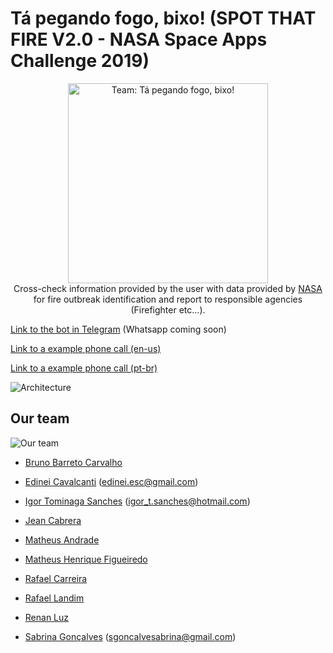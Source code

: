 # Tá pegando fogo, bixo! (SPOT THAT FIRE V2.0 - NASA Space Apps Challenge 2019)
<p align="center">
  <a href="https://2019.spaceappschallenge.org/challenges/living-our-world/spot-fire-v20/teams/ta-pegando-fogo-bixo/project" target="blank"><img src="https://github.com/neiesc/ta-pegando-fogo/raw/master/layout/report_that_fire.width-800.png" width="320" alt="Team: Tá pegando fogo, bixo!" /></a>
  <br/>
  Cross-check information provided by the user with data provided by <a href="https://www.nasa.gov/" target="blank">NASA</a> for fire outbreak identification and report to responsible agencies (Firefighter etc...).
</p>

[Link to the bot in Telegram](https://t.me/TaPegandoFogoBichoBot) (Whatsapp coming soon)

[Link to a example phone call (en-us)](https://soundcloud.com/neiesc/nasa-space-apps-report-that-fire-en-us)

[Link to a example phone call (pt-br)](https://soundcloud.com/neiesc/nasa-space-apps-report-that-fire-pt-br)

![Architecture](https://github.com/neiesc/ta-pegando-fogo/raw/master/solution/architecture.jpeg)

## Our team

![Our team](https://github.com/neiesc/ta-pegando-fogo/raw/master/solution/our-team.jpeg)

* [Bruno Barreto Carvalho](https://www.facebook.com/people/Bruno-Barreto-Carvalho/100013237128030)

* [Edinei Cavalcanti](https://edinei.dev) (edinei.esc@gmail.com)

* [Igor Tominaga Sanches](https://www.instagram.com/igor_oriental/) (igor_t.sanches@hotmail.com)

* [Jean Cabrera](https://www.facebook.com/JeanCabreraa)

* [Matheus Andrade](https://www.facebook.com/matheus.carreiraandrade)

* [Matheus Henrique Figueiredo](https://www.facebook.com/matheushenrique.figueiredorafael)

* [Rafael Carreira](http://teffa.dev/)

* [Rafael Landim](https://www.facebook.com/rafael.landim.3975)

* [Renan Luz](https://www.linkedin.com/in/renan-luz/)

* [Sabrina Gonçalves](https://www.facebook.com/sabrina.goncalves.42) (sgoncalvesabrina@gmail.com)